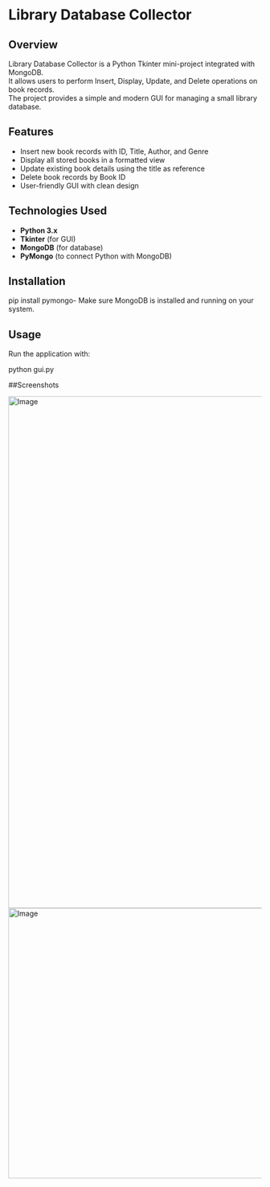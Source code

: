 # Library Database Collector

## Overview
Library Database Collector is a Python Tkinter mini-project integrated with MongoDB.  
It allows users to perform Insert, Display, Update, and Delete operations on book records.  
The project provides a simple and modern GUI for managing a small library database.  

## Features
- Insert new book records with ID, Title, Author, and Genre  
- Display all stored books in a formatted view  
- Update existing book details using the title as reference  
- Delete book records by Book ID  
- User-friendly GUI with clean design  

## Technologies Used
- **Python 3.x**  
- **Tkinter** (for GUI)  
- **MongoDB** (for database)  
- **PyMongo** (to connect Python with MongoDB)  

## Installation

pip install pymongo-
Make sure MongoDB is installed and running on your system.

## Usage
Run the application with:

python gui.py

##Screenshots

<img width="1914" height="1017" alt="Image" src="https://github.com/user-attachments/assets/d1318e19-b7fe-4d1e-8ecc-3d7b35cec78b" />

<img width="1918" height="537" alt="Image" src="https://github.com/user-attachments/assets/d431d2c9-39f3-4020-a3e2-cbe7154d1588" />

